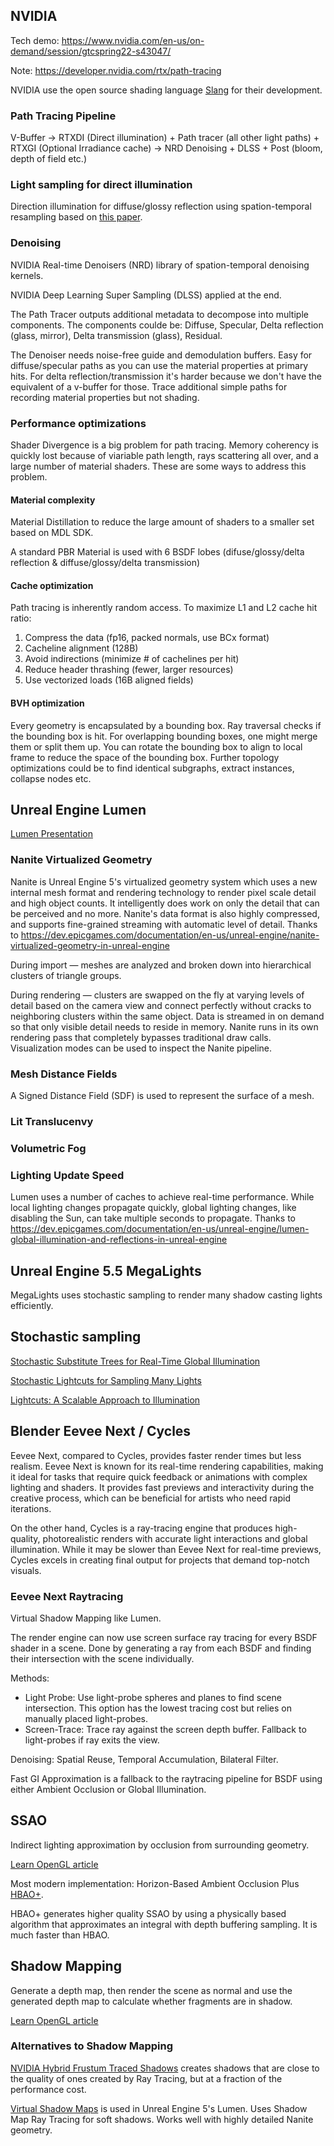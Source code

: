 ## NVIDIA
Tech demo: https://www.nvidia.com/en-us/on-demand/session/gtcspring22-s43047/

Note: https://developer.nvidia.com/rtx/path-tracing

NVIDIA use the open source shading language [Slang](https://github.com/shader-slang/slang) for their development.

### Path Tracing Pipeline
V-Buffer -> RTXDI (Direct illumination) + Path tracer (all other light paths) + RTXGI (Optional Irradiance cache) -> NRD Denoising + DLSS + Post (bloom, depth of field etc.)

### Light sampling for direct illumination
Direction illumination for diffuse/glossy reflection
using spation-temporal resampling based on [this paper](https://research.nvidia.com/sites/default/files/pubs/2020-07_Spatiotemporal-reservoir-resampling/ReSTIR.pdf).

### Denoising
NVIDIA Real-time Denoisers (NRD) library of spation-temporal denoising kernels.

NVIDIA Deep Learning Super Sampling (DLSS) applied at the end.

The Path Tracer outputs additional metadata to decompose into multiple components. The components coulde be: Diffuse, Specular, Delta reflection (glass, mirror), Delta transmission (glass), Residual.

The Denoiser needs noise-free guide and demodulation buffers. Easy for diffuse/specular paths as you can use the material properties at primary hits. For delta reflection/transmission it's harder because we don't have the equivalent of a v-buffer for those. Trace additional simple paths for recording material properties but not shading.

### Performance optimizations
Shader Divergence is a big problem for path tracing. Memory coherency is quickly lost because of viariable path length, rays scattering all over, and a large number of material shaders. These are some ways to address this problem.

#### Material complexity
Material Distillation to reduce the large amount of shaders to a smaller set based on MDL SDK. 

A standard PBR Material is used with 6 BSDF lobes (difuse/glossy/delta reflection & diffuse/glossy/delta transmission)
#### Cache optimization
Path tracing is inherently random access. To maximize L1 and L2 cache hit ratio:

1. Compress the data (fp16, packed normals, use BCx format)
2. Cacheline alignment (128B)
3. Avoid indirections (minimize # of cachelines per hit)
4. Reduce header thrashing (fewer, larger resources)
5. Use vectorized loads (16B aligned fields)
#### BVH optimization
Every geometry is encapsulated by a bounding box. Ray traversal checks if the bounding box is hit. For overlapping bounding boxes, one might merge them or split them up. You can rotate the bounding box to align to local frame to reduce the space of the bounding box. Further topology optimizations could be to find identical subgraphs, extract instances, collapse nodes etc.


## Unreal Engine Lumen

[Lumen Presentation](https://advances.realtimerendering.com/s2022/SIGGRAPH2022-Advances-Lumen-Wright%20et%20al.pdf)

### Nanite Virtualized Geometry
Nanite is Unreal Engine 5's virtualized geometry system which uses a new internal mesh format and rendering technology to render pixel scale detail and high object counts. It intelligently does work on only the detail that can be perceived and no more. Nanite's data format is also highly compressed, and supports fine-grained streaming with automatic level of detail. Thanks to https://dev.epicgames.com/documentation/en-us/unreal-engine/nanite-virtualized-geometry-in-unreal-engine

During import — meshes are analyzed and broken down into hierarchical clusters of triangle groups.

During rendering — clusters are swapped on the fly at varying levels of detail based on the camera view and connect perfectly without cracks to neighboring clusters within the same object. Data is streamed in on demand so that only visible detail needs to reside in memory. Nanite runs in its own rendering pass that completely bypasses traditional draw calls. Visualization modes can be used to inspect the Nanite pipeline.

### Mesh Distance Fields
A Signed Distance Field (SDF) is used to represent the surface of a mesh.

### Lit Translucenvy

### Volumetric Fog

### Lighting Update Speed
Lumen uses a number of caches to achieve real-time performance. While local lighting changes propagate quickly, global lighting changes, like disabling the Sun, can take multiple seconds to propagate. Thanks to https://dev.epicgames.com/documentation/en-us/unreal-engine/lumen-global-illumination-and-reflections-in-unreal-engine

## Unreal Engine 5.5 MegaLights
MegaLights uses stochastic sampling to render many shadow casting lights efficiently.


## Stochastic sampling
[Stochastic Substitute Trees for Real-Time Global Illumination](https://www.tugraz.at/fileadmin/user_upload/Institute/ICG/Downloads/team_steinberger/Publications/SST.pdf)

[Stochastic Lightcuts for Sampling Many Lights](http://www.cemyuksel.com/research/stochasticlightcuts/stochasticlightcuts_tvcg.pdf)

[Lightcuts: A Scalable Approach to Illumination](https://www.graphics.cornell.edu/~bjw/lightcuts.pdf)


## Blender Eevee Next / Cycles
Eevee Next, compared to Cycles, provides faster render times but less realism. Eevee Next is known for its real-time rendering capabilities, making it ideal for tasks that require quick feedback or animations with complex lighting and shaders. It provides fast previews and interactivity during the creative process, which can be beneficial for artists who need rapid iterations.

On the other hand, Cycles is a ray-tracing engine that produces high-quality, photorealistic renders with accurate light interactions and global illumination. While it may be slower than Eevee Next for real-time previews, Cycles excels in creating final output for projects that demand top-notch visuals.

### Eevee Next Raytracing

Virtual Shadow Mapping like Lumen.

The render engine can now use screen surface ray tracing for every BSDF shader in a scene. Done by generating a ray from each BSDF and finding their intersection with the scene individually.

Methods:
- Light Probe: Use light-probe spheres and planes to find scene intersection. This option has the lowest tracing cost but relies on manually placed light-probes.
- Screen-Trace: Trace ray against the screen depth buffer. Fallback to light-probes if ray exits the view.

Denoising: Spatial Reuse, Temporal Accumulation, Bilateral Filter.

Fast GI Approximation is a fallback to the raytracing pipeline for BSDF using either Ambient Occlusion or Global Illumination.

## SSAO

Indirect lighting approximation by occlusion from surrounding geometry.

[Learn OpenGL article](https://learnopengl.com/Advanced-Lighting/SSAO)

Most modern implementation: Horizon-Based Ambient Occlusion Plus [HBAO+](https://developer.nvidia.com/rendering-technologies/horizon-based-ambient-occlusion-plus).

HBAO+ generates higher quality SSAO by using a physically based algorithm that approximates an integral with depth buffering sampling. It is much faster than HBAO.

## Shadow Mapping
Generate a depth map, then render the scene as normal and use the generated depth map to calculate whether fragments are in shadow.

[Learn OpenGL article](https://learnopengl.com/Advanced-Lighting/Shadows/Shadow-Mapping)

### Alternatives to Shadow Mapping
[NVIDIA Hybrid Frustum Traced Shadows](https://developer.nvidia.com/rendering-technologies/horizon-based-ambient-occlusion-plus) creates shadows that are close to the quality of ones created by Ray Tracing, but at a fraction of the performance cost.

[Virtual Shadow Maps](https://dev.epicgames.com/documentation/en-us/unreal-engine/virtual-shadow-maps-in-unreal-engine) is used in Unreal Engine 5's Lumen. Uses Shadow Map Ray Tracing for soft shadows. Works well with highly detailed Nanite geometry.


